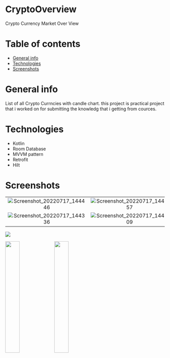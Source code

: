 # CryptoOverview
Crypto Currency Market Over View


# Table of contents
* [General info](#general-info)
* [Technologies](#technologies)
* [Screenshots](#screenshots)

# General info
List of all Crypto Currncies with candle chart.
this project is practical project that i worked on for submitting the knowledg that i getting from cources.


# Technologies

* Kotlin 
* Room Database
* MVVM pattern
* Retrofit
* Hilt


# Screenshots


| | |
|:---:|:---:|
|![Screenshot_20220717_144446](https://user-images.githubusercontent.com/38333877/179394277-e6f24ad8-8fbe-4251-a6ab-6d5f5b4dad7f.png)|![Screenshot_20220717_144257](https://user-images.githubusercontent.com/38333877/179394288-957445fc-87c9-4c98-bfa8-c712a8b59957.png)|
|![Screenshot_20220717_144336](https://user-images.githubusercontent.com/38333877/179394295-8ad7a66d-2609-4efc-a40d-d73c05103481.png)|![Screenshot_20220717_144509](https://user-images.githubusercontent.com/38333877/179394285-c933a993-1956-4c15-8e89-b2cf68df2cee.png)|

<img src="./screenshots/desktop_dark.png" />
<p float="left">
  <img src="./screenshots/phone_dark.png" width="30%" />
  <img src="./screenshots/phone_light.png" width="30%" /> 
</p>
